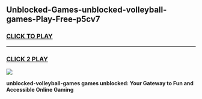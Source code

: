 
## Unblocked-Games-unblocked-volleyball-games-Play-Free-p5cv7
<h3>
<a href="https://premium76.site?title=unblocked-volleyball-games&ref=18A">CLICK TO PLAY</a></h3>
<hr>

<h3>
<a href="https://premium76.site?title=unblocked-volleyball-games&ref=18A">CLICK 2 PLAY</a>
  
</h3>

<a href="https://premium76.site?title=unblocked-volleyball-games&ref=18A"><img src="https://clearcache.store/games.png"></a>


**unblocked-volleyball-games games unblocked: Your Gateway to Fun and Accessible Online Gaming**
